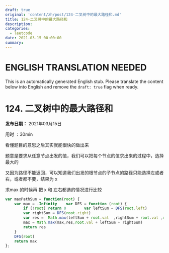 ```yaml
---
draft: true
original: 'content/zh/post/124-二叉树中的最大路径和.md'
title: 124-二叉树中的最大路径和
description: 
categories:
  - leetcode
date: 2021-03-15 00:00:00
summary: 
---
```


# ENGLISH TRANSLATION NEEDED

This is an automatically generated English stub. Please translate the content below into English and remove the `draft: true` flag when ready.

<!-- ORIGINAL CHINESE CONTENT STARTS -->
# 124. 二叉树中的最大路径和

**发布日期：** 2021年03月15日

用时 ：30min

看懂题目的意思之后其实就能很快的做出来

题意是要求从任意节点出发的值，我们可以把每个节点的值求出来的过程中，选择最大的

又因为路径不能返回，可以知道我们出发的根节点的子节点的路径只能选择左或者右，或者都不要，结果为 x

求max 的时候再 把 x 和 左右都选的情况进行比较

```javascript
var maxPathSum = function(root) {
    var max = -Infinity    var DFS = function (root) {
        if (!root) return 0        var leftSum = DFS(root.left)
        var rightSum = DFS(root.right)
        var res =  Math.max(leftSum + root.val  ,rightSum + root.val ,root.val)
        max = Math.max(max,res,root.val + leftSum + rightSum)
        return res
    }
    DFS(root)
    return max
};
```
<!-- ORIGINAL CHINESE CONTENT ENDS -->
